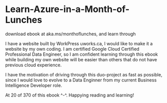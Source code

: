 # Learn-Azure-in-a-Month-of-Lunches
download ebook at aka.ms/monthoflunches, and learn through

I have a website built by WorkPress uworks.ca, I would like to make it a website by my own coding.
I am certified Google Cloud Certified Professional Data Engineer, so I am confident learning through this ebook while building my own website will be easier than others that do not have previous cloud experience.

I have the motivation of driving through this duo-project as fast as possible, since I would love to evolve to a Data Enginner from my current Business Intelligence Developer role.

At 20 of 370 of this ebook ^-^.  Happying reading and learning!
